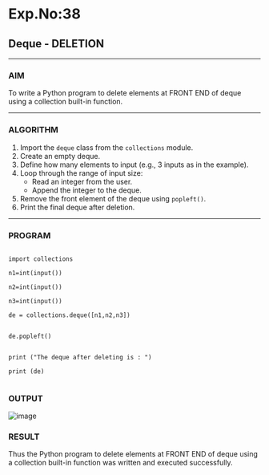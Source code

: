# Exp.No:38  
## Deque - DELETION

---

### AIM  
To write a Python program to delete elements at FRONT END of deque using a collection built-in function.

---

### ALGORITHM  

1. Import the `deque` class from the `collections` module.  
2. Create an empty deque.  
3. Define how many elements to input (e.g., 3 inputs as in the example).  
4. Loop through the range of input size:  
   - Read an integer from the user.  
   - Append the integer to the deque.  
5. Remove the front element of the deque using `popleft()`.  
6. Print the final deque after deletion.  

---

### PROGRAM  

```

import collections
  
n1=int(input())

n2=int(input())

n3=int(input())

de = collections.deque([n1,n2,n3])


de.popleft()


print ("The deque after deleting is : ")

print (de)


```

### OUTPUT

![image](https://github.com/user-attachments/assets/ae0b6769-be04-46b0-b006-e85b8cac53d2)



### RESULT

Thus the Python program to delete elements at FRONT END of deque using a collection built-in function was written and executed successfully.
